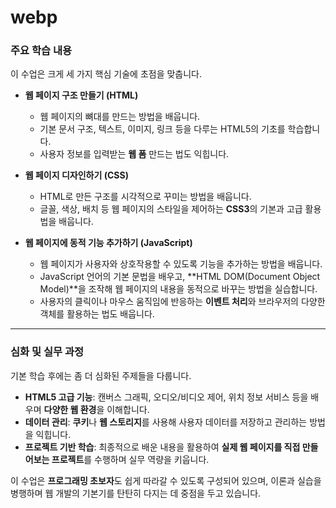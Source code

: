 # webp

### **주요 학습 내용**

이 수업은 크게 세 가지 핵심 기술에 초점을 맞춥니다.

* **웹 페이지 구조 만들기 (HTML)**
    * 웹 페이지의 뼈대를 만드는 방법을 배웁니다.
    * 기본 문서 구조, 텍스트, 이미지, 링크 등을 다루는 HTML5의 기초를 학습합니다.
    * 사용자 정보를 입력받는 **웹 폼** 만드는 법도 익힙니다.

* **웹 페이지 디자인하기 (CSS)**
    * HTML로 만든 구조를 시각적으로 꾸미는 방법을 배웁니다.
    * 글꼴, 색상, 배치 등 웹 페이지의 스타일을 제어하는 **CSS3**의 기본과 고급 활용법을 배웁니다.

* **웹 페이지에 동적 기능 추가하기 (JavaScript)**
    * 웹 페이지가 사용자와 상호작용할 수 있도록 기능을 추가하는 방법을 배웁니다.
    * JavaScript 언어의 기본 문법을 배우고, **HTML DOM(Document Object Model)**을 조작해 웹 페이지의 내용을 동적으로 바꾸는 방법을 실습합니다.
    * 사용자의 클릭이나 마우스 움직임에 반응하는 **이벤트 처리**와 브라우저의 다양한 객체를 활용하는 법도 배웁니다.

---

### **심화 및 실무 과정**

기본 학습 후에는 좀 더 심화된 주제들을 다룹니다.

* **HTML5 고급 기능**: 캔버스 그래픽, 오디오/비디오 제어, 위치 정보 서비스 등을 배우며 **다양한 웹 환경**을 이해합니다.
* **데이터 관리**: **쿠키**나 **웹 스토리지**를 사용해 사용자 데이터를 저장하고 관리하는 방법을 익힙니다.
* **프로젝트 기반 학습**: 최종적으로 배운 내용을 활용하여 **실제 웹 페이지를 직접 만들어보는 프로젝트**를 수행하며 실무 역량을 키웁니다.

이 수업은 **프로그래밍 초보자**도 쉽게 따라갈 수 있도록 구성되어 있으며, 이론과 실습을 병행하며 웹 개발의 기본기를 탄탄히 다지는 데 중점을 두고 있습니다.
